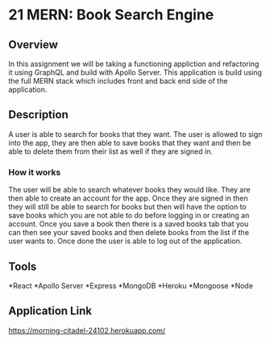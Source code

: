 # 21 MERN: Book Search Engine

## Overview
In this assignment we will be taking a functioning appliction and refactoring it using GraphQL and build with Apollo Server. This application is build using the full MERN stack which includes front and back end side of the application.

## Description
A user is able to search for books that they want. The user is allowed to sign into the app, they are then able to save books that they want and then be able to delete them from their list as well if they are signed in. 

### How it works
The user will be able to search whatever books they would like. They are then able to create an account for the app. Once they are signed in then they will still be able to search for books but then will have the option to save books which you are not able to do before logging in or creating an account. Once you save a book then there is a saved books tab that you can then see your saved books and then delete books from the list if the user wants to. Once done the user is able to log out of the application.

## Tools
*React
*Apollo Server
*Express
*MongoDB
*Heroku
*Mongoose
*Node

## Application Link
https://morning-citadel-24102.herokuapp.com/

